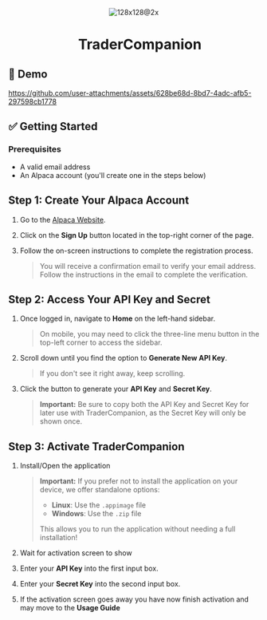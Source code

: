 <div align="center">
  
![128x128@2x](https://github.com/user-attachments/assets/2eea4ecf-e9b8-4ca3-a837-f460eda70ebc)
<div id="user-content-toc">
  <ul style="list-style: none;">
    <summary>
      <h1>TraderCompanion</h1>
    </summary>
  </ul>
</div>
</div>

## 🎉 Demo

https://github.com/user-attachments/assets/628be68d-8bd7-4adc-afb5-297598cb1778

## ✅ Getting Started

### Prerequisites

- A valid email address
- An Alpaca account (you'll create one in the steps below)

## Step 1: Create Your Alpaca Account

1. Go to the [Alpaca Website](https://app.alpaca.markets/signup).
2. Click on the **Sign Up** button located in the top-right corner of the page.
3. Follow the on-screen instructions to complete the registration process.

   > You will receive a confirmation email to verify your email address. Follow the instructions in the email to complete the verification.

## Step 2: Access Your API Key and Secret

1. Once logged in, navigate to **Home** on the left-hand sidebar.

   > On mobile, you may need to click the three-line menu button in the top-left corner to access the sidebar.

2. Scroll down until you find the option to **Generate New API Key**.

   > If you don't see it right away, keep scrolling.

3. Click the button to generate your **API Key** and **Secret Key**.
   > **Important:** Be sure to copy both the API Key and Secret Key for later use with TraderCompanion, as the Secret Key will only be shown once.

## Step 3: Activate TraderCompanion

1. Install/Open the application 

   > **Important:** If you prefer not to install the application on your device, we offer standalone options:
   > 
   > - **Linux**: Use the `.appimage` file
   > - **Windows**: Use the `.zip` file
   > 
   >
   > This allows you to run the application without needing a full installation!
   
2. Wait for activation screen to show
3. Enter your **API Key** into the first input box.
4. Enter your **Secret Key** into the second input box.
5. If the activation screen goes away you have now finish activation and may move to the **Usage Guide**
